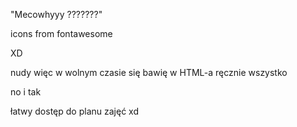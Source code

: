 "Mecowhyyy ???????"

icons from fontawesome

XD

nudy więc w wolnym czasie się bawię w HTML-a ręcznie wszystko

no i tak

łatwy dostęp do planu zajęć xd